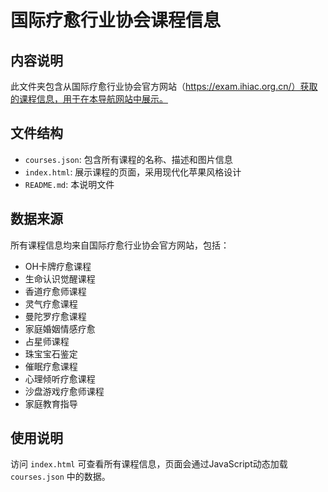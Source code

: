 # 国际疗愈行业协会课程信息

## 内容说明

此文件夹包含从国际疗愈行业协会官方网站（https://exam.ihiac.org.cn/）获取的课程信息，用于在本导航网站中展示。

## 文件结构

- `courses.json`: 包含所有课程的名称、描述和图片信息
- `index.html`: 展示课程的页面，采用现代化苹果风格设计
- `README.md`: 本说明文件

## 数据来源

所有课程信息均来自国际疗愈行业协会官方网站，包括：

- OH卡牌疗愈课程
- 生命认识觉醒课程
- 香道疗愈师课程
- 灵气疗愈课程
- 曼陀罗疗愈课程
- 家庭婚姻情感疗愈
- 占星师课程
- 珠宝宝石鉴定
- 催眠疗愈课程
- 心理倾听疗愈课程
- 沙盘游戏疗愈师课程
- 家庭教育指导

## 使用说明

访问 `index.html` 可查看所有课程信息，页面会通过JavaScript动态加载 `courses.json` 中的数据。 